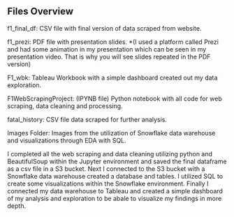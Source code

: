 ## Files Overview

f1_final_df: CSV file with final version of data scraped from website.

f1_prezi: PDF file with presentation slides. *(I used a platform called Prezi and had some animation in my presentation which can be seen in my presentation video. 
That is why you will see slides repeated in the PDF version)

F1_wbk: Tableau Workbook with a simple dashboard created out my data exploration.

F1WebScrapingProject: (IPYNB file) Python notebook with all code for web scraping, data cleaning and processing. 

fatal_history: CSV file data scraped for further analysis.

Images Folder: Images from the utilization of Snowflake data warehouse and visualizations through EDA with SQL.


I completed all the web scraping and data cleaning utilizing python and BeautifulSoup within the Jupyter environment and saved the final dataframe as a csv file in a S3 bucket.
Next I connected to the S3 bucket with a Snowflake data warehouse created a database and tables. I utilized SQL to create some visualizations within the Snowflake environment.
Finally I connected my data warehouse to Tableau and created a simple dashboard of my analysis and exploration to be abale to visualize my findings in more depth.

